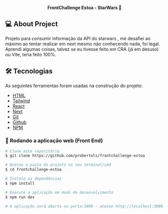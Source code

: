 <h4 align="center"> 
    FrontChallenge Estoa - StarWars 🚀
</h4>


## 💻 About Project

Projeto para consumir informação da API do starwars , me desafiei ao máximo ao tentar realizar em next mesmo não conhecendo nada, foi legal.
Aprendi algumas coisas, talvez se eu tivesse feito em CRA (já em desuso) ou Vite, teria feito 100%. 


## 🛠 Tecnologias

As seguintes ferramentas foram usadas na construção do projeto:


- [HTML][html]
- [Tailwind][tailwind]
- [React][reactjs]
- [Next][nextjs]
- [Git][git]
- [Github][github] 
- [NPM][npm]


### 🧭 Rodando a aplicação web (Front End)

```bash 
# Clone este repositório
$ git clone https://github.com/probertols/frontchallenge-estoa

# Acesse a pasta do projeto no seu terminal/cmd
$ cd frontchallenge-estoa

# Instale as dependências
$ npm install

# Execute a aplicação em modo de desenvolvimento
$ npm run dev

# A aplicação será aberta na porta:3000 - acesse http://localhost:3000

```

[git]: https://git-scm.com/doc
[github]: https://docs.github.com/en
[reactjs]: https://reactjs.org
[tailwind]: https://tailwindcss.com/
[nextjs]: https://nextjs.org/
[html]: https://developer.mozilla.org/en-US/docs/Web/HTML
[npm]: https://www.npmjs.com/